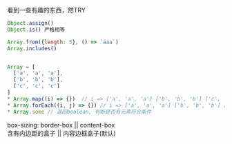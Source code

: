 
看到一些有趣的东西，然TRY

```javascript
Object.assign()
Object.is() 严格相等

Array.from({length: 5}, () => `aaa`)
Array.includes()


Array = [
  ['a', 'a', 'a'],
  ['b', 'b', 'b'],
  ['c', 'c', 'c']
]
* Array.map((i) => {})  // i => ['a', 'a', 'a'] ['b', 'b', 'b'] ['c', 'c', 'c']
* Array.forEach((i, j) => {}) // i => ['a', 'a', 'a'] ['b', 'b', 'b'] ['c', 'c', 'c'] j => 0, 1, 2
* Array.some // 返回boolean, 判断是否有元素符合条件
```

box-sizing: border-box || content-box  
含有内边距的盒子  ||  内容边框盒子(默认)